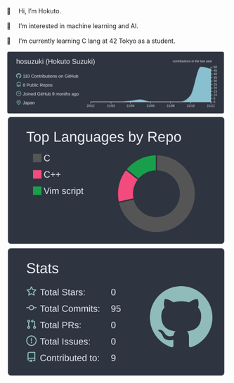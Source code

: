 👋 　Hi, I’m Hokuto.

🧠 　I’m interested in machine learning and AI.

📖 　I’m currently learning C lang at 42 Tokyo as a student. 

![](https://raw.githubusercontent.com/hosuzuki/hosuzuki/main/profile-summary-card-output/nord_dark/0-profile-details.svg)
![](https://raw.githubusercontent.com/hosuzuki/hosuzuki/main/profile-summary-card-output/nord_dark/1-repos-per-language.svg)
![](https://raw.githubusercontent.com/hosuzuki/hosuzuki/main/profile-summary-card-output/nord_dark/3-stats.svg)
